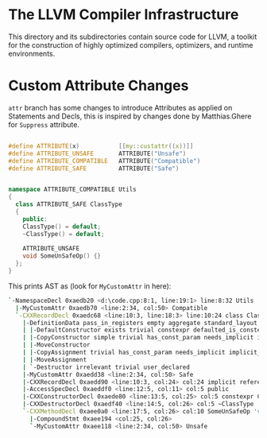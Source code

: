 # The LLVM Compiler Infrastructure

This directory and its subdirectories contain source code for LLVM,
a toolkit for the construction of highly optimized compilers,
optimizers, and runtime environments.

# Custom Attribute Changes

`attr` branch has some changes to introduce Attributes as applied on Statements and Decls, this is inspired by changes done by Matthias.Ghere for `Suppress` attribute.

```cpp

#define ATTRIBUTE(x)           [[my::custattr((x))]]
#define ATTRIBUTE_UNSAFE       ATTRIBUTE("Unsafe")
#define ATTRIBUTE_COMPATIBLE   ATTRIBUTE("Compatible")
#define ATTRIBUTE_SAFE         ATTRIBUTE("Safe")


namespace ATTRIBUTE_COMPATIBLE Utils
{
  class ATTRIBUTE_SAFE ClassType
  {
    public:
    ClassType() = default;
    ~ClassType() = default;
    
    ATTRIBUTE_UNSAFE
    void SomeUnSafeOp() {}
  };
}

```

This prints AST as (look for `MyCustomAttr` in here):

```sh
`-NamespaceDecl 0xaedb20 <d:\code.cpp:8:1, line:19:1> line:8:32 Utils
  |-MyCustomAttr 0xaedb70 <line:2:34, col:50> Compatible
  `-CXXRecordDecl 0xaedc68 <line:10:3, line:18:3> line:10:24 class ClassType definition
    |-DefinitionData pass_in_registers empty aggregate standard_layout trivially_copyable trivial literal has_user_declared_ctor has_constexpr_non_copy_move_ctor can_const_default_init
    | |-DefaultConstructor exists trivial constexpr defaulted_is_constexpr
    | |-CopyConstructor simple trivial has_const_param needs_implicit implicit_has_const_param
    | |-MoveConstructor
    | |-CopyAssignment trivial has_const_param needs_implicit implicit_has_const_param
    | |-MoveAssignment
    | `-Destructor irrelevant trivial user_declared
    |-MyCustomAttr 0xaedd38 <line:2:34, col:50> Safe
    |-CXXRecordDecl 0xaedd90 <line:10:3, col:24> col:24 implicit referenced class ClassType
    |-AccessSpecDecl 0xaeddf0 <line:12:5, col:11> col:5 public
    |-CXXConstructorDecl 0xaede80 <line:13:5, col:25> col:5 constexpr ClassType 'void () __attribute__((thiscall))' default trivial noexcept-unevaluated 0xaede80
    |-CXXDestructorDecl 0xaedf40 <line:14:5, col:26> col:5 ~ClassType 'void () __attribute__((thiscall))' default trivial noexcept-unevaluated 0xaedf40
    `-CXXMethodDecl 0xaee0a0 <line:17:5, col:26> col:10 SomeUnSafeOp 'void () __attribute__((thiscall))'
      |-CompoundStmt 0xaee194 <col:25, col:26>
      `-MyCustomAttr 0xaee118 <line:2:34, col:50> Unsafe
```